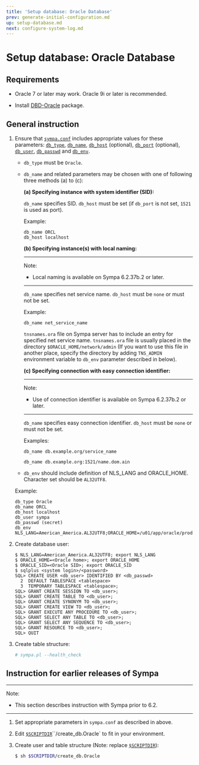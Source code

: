 ```yaml
---
title: 'Setup database: Oracle Database'
prev: generate-initial-configuration.md
up: setup-database.md
next: configure-system-log.md
---
```


Setup database: Oracle Database
===============================

Requirements
------------

  * Oracle 7 or later may work.  Oracle 9i or later is recommended.

  * Install [DBD-Oracle](https://metacpan.org/release/DBD-Oracle) package.

General instruction
-------------------

  1. Ensure that [``sympa.conf``](../layout.md#config) includes appropriate
     values for these parameters:
     [``db_type``](/gpldoc/man/sympa_config.5.html#db_type),
     [``db_name``](/gpldoc/man/sympa_config.5.html#db_name),
     [``db_host``](/gpldoc/man/sympa_config.5.html#db_host) (optional),
     [``db_port``](/gpldoc/man/sympa_config.5.html#db_port) (optional),
     [``db_user``](/gpldoc/man/sympa_config.5.html#db_user),
     [``db_passwd``](/gpldoc/man/sympa_config.5.html#db_passwd) and
     [``db_env``](/gpldoc/man/sympa_config.5.html#db_env).

       * ``db_type`` must be ``Oracle``.

       * ``db_name`` and related parameters may be chosen with one of
         following three methods (a) to (c):

         **(a) Specifying instance with system identifier (SID):**

         ``db_name`` specifies SID.
         ``db_host`` must be set
         (if ``db_port`` is not set, `1521` is used as port).

         Example:
         ``` code
         db_name ORCL
         db_host localhost
         ```

         **(b) Specifying instance(s) with local naming:**

         ----
         Note:

           * Local naming is available on Sympa 6.2.37b.2 or later.

         ----

         ``db_name`` specifies net service name.
         ``db_host`` must be `none` or must not be set.

         Example:
         ``` code
         db_name net_service_name
         ```

         `tnsnames.ora` file on Sympa server has to include an entry for
         specified net service name.
         `tnsnames.ora` file is usually placed in the directory
         `$ORACLE_HOME/network/admin`
         (If you want to use this file in another place, specify the
         directory by adding `TNS_ADMIN` environment variable to `db_env`
         parameter described in below).

         **(c) Specifying connection with easy connection identifier:**

         ----
         Note:

           * Use of connection identifier is available on
             Sympa 6.2.37b.2 or later.

         ----

         ``db_name`` specifies easy connection identifier.
         ``db_host`` must be `none` or must not be set.

         Examples:
         ``` code
         db_name db.example.org/service_name
         ```
         ``` code
         db_name db.example.org:1521/name.dom.ain
         ```

       * ``db_env`` should include definition of NLS_LANG and ORACLE_HOME.
         Character set should be `AL32UTF8`.

     Example:
     ``` code
     db_type Oracle
     db_name ORCL
     db_host localhost
     db_user sympa
     db_passwd (secret)
     db_env NLS_LANG=American_America.AL32UTF8;ORACLE_HOME=/u01/app/oracle/product/11.2.0/dbhome_1
     ```

  2. Create database user:
     ```
     $ NLS_LANG=American_America.AL32UTF8; export NLS_LANG
     $ ORACLE_HOME=<Oracle home>; export ORACLE_HOME
     $ ORACLE_SID=<Oracle SID>; export ORACLE_SID
     $ sqlplus <system login>/<password>
     SQL> CREATE USER <db_user> IDENTIFIED BY <db_passwd>
       2  DEFAULT TABLESPACE <tablespace>
       3  TEMPORARY TABLESPACE <tablespace>;
     SQL> GRANT CREATE SESSION TO <db_user>;
     SQL> GRANT CREATE TABLE TO <db_user>;
     SQL> GRANT CREATE SYNONYM TO <db_user>;
     SQL> GRANT CREATE VIEW TO <db_user>;
     SQL> GRANT EXECUTE ANY PROCEDURE TO <db_user>;
     SQL> GRANT SELECT ANY TABLE TO <db_user>;
     SQL> GRANT SELECT ANY SEQUENCE TO <db_user>;
     SQL> GRANT RESOURCE TO <db_user>;
     SQL> QUIT
     ```

  3. Create table structure:
     ``` bash
     # sympa.pl --health_check
     ```

Instruction for earlier releases of Sympa
-----------------------------------------

----
Note:

  * This section describes instruction with Sympa prior to 6.2.

----

  1. Set appropriate parameters in `sympa.conf` as described in above.

  2. Edit [``$SCRIPTDIR``](../layout.md#scriptdir)``/create_db.Oracle` to
     fit in your environment.

  3. Create user and table structure (Note: replace
     [``$SCRIPTDIR``](../layout.md#scriptdir)):

     ``` bash
     $ sh $SCRIPTDIR/create_db.Oracle
     ```

